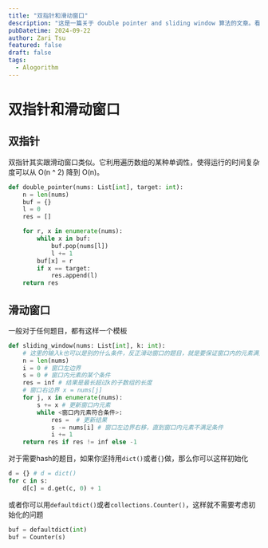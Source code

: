 ```yaml
---
title: "双指针和滑动窗口"
description: "这是一篇关于 double pointer and sliding window 算法的文章。看看笔试题中常常出现的滑动窗口算法的套路。"
pubDatetime: 2024-09-22
author: Zari Tsu
featured: false
draft: false
tags:
  - Alogorithm
---
```


# 双指针和滑动窗口

## 双指针

双指针其实跟滑动窗口类似。它利用遍历数组的某种单调性，使得运行的时间复杂度可以从 O(n ^ 2) 降到 O(n)。

```python
def double_pointer(nums: List[int], target: int):
    n = len(nums)
    buf = {}
    l = 0
    res = []

    for r, x in enumerate(nums):
        while x in buf:
            buf.pop(nums[l])
            l += 1
        buf[x] = r
        if x == target:
            res.append(l)
    return res
```

## 滑动窗口

一般对于任何题目，都有这样一个模板

```python
def sliding_window(nums: List[int], k: int):
    # 这里的输入k也可以是别的什么条件，反正滑动窗口的题目，就是要保证窗口内的元素满足某种条件
    n = len(nums)
    i = 0 # 窗口左边界
    s = 0 # 窗口内元素的某个条件
    res = inf # 结果是最长超过k的子数组的长度
    # 窗口右边界 x = nums[j]
    for j, x in enumerate(nums):
        s += x # 更新窗口内元素
        while <窗口内元素符合条件>:
            res =  # 更新结果
            s -= nums[i] # 窗口左边界右移，直到窗口内元素不满足条件
            i += 1
    return res if res != inf else -1
```

对于需要hash的题目，如果你坚持用`dict()`或者`{}`做，那么你可以这样初始化

```python
d = {} # d = dict()
for c in s:
    d[c] = d.get(c, 0) + 1
```

或者你可以用`defaultdict()`或者`collections.Counter()`，这样就不需要考虑初始化的问题

```python
buf = defaultdict(int)
buf = Counter(s)
```
